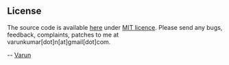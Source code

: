 ## License

The source code is available [here](https://github.com/varunkumar/baby-name-extractor) under [MIT licence](https://varunkumar.mit-license.org/). Please send any bugs, feedback, complaints, patches to me at varunkumar[dot]n[at]gmail[dot]com.

-- [Varun](https://varunkumar.dev)
